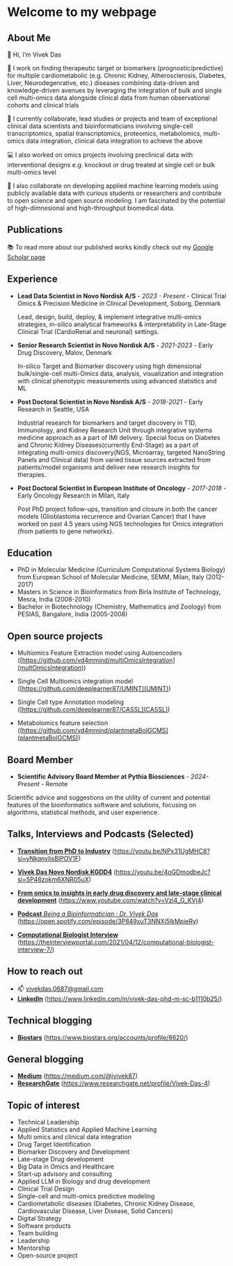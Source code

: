 # Welcome to my webpage

## About Me
👋 Hi, I’m Vivek Das

👀 I work on finding therapeutic target or biomarkers (prognostic/predictive) for multiple cardiometabolic (e.g. Chronic Kidney, Atherosclerosis, Diabetes, Liver, Neurodegenrative, etc.) diseases combining data-driven and knowledge-driven avenues by leveraging the integration of bulk and single cell multi-omics data alongside clinical data from human observational cohorts and clinical trials

🌱 I currently collaborate, lead studies or projects and team of exceptional clinical data scientists and bioinformaticians involving single-cell transcriptomics, spatial transcriptomics, proteomics, metabolomics, multi-omics data integration, clinical data integration to achieve the above

💻 I also worked on omics projects involving preclinical data with interventional designs e.g. knockout or drug treated at single cell or bulk multi-omics level

💞️ I also collaborate on developing applied machine learning models using publicly available data with curious students or researchers and contribute to open science and open source modeling. I am fascinated by the potential of high-dimnesional and high-throughput biomedical data.

## Publications

📚 To read more about our published works kindly check out my [Google Scholar page](https://scholar.google.it/citations?user=l_Aj58cAAAAJ&hl=en)

## Experience
- **Lead Data Scientist in Novo Nordisk A/S** - *2023 - Present* - Clinical Trial Omics & Precision Medicine in Clinical Development, Soborg, Denmark
  
  Lead, design, build, deploy, & implement integrative multi-omics strategies, in-silico analytical frameworks & interpretability in Late-Stage Clinical Trial (CardioRenal and neuronal) settings.
  
- **Senior Research Scientist in Novo Nordisk A/S** - *2021-2023* - Early Drug Discovery, Malov, Denmark

  In-silico Target and Biomarker discovery using high dimensional bulk/single-cell multi-Omics data, analysis, visualization and integration with clinical phenotypic measurements using advanced statistics and ML

- **Post Doctoral Scientist in Novo Nordisk A/S** - *2018-2021* - Early Research in Seattle, USA

    Industrial research for biomarkers and target discovery in T1D, Immunology, and Kidney Research Unit through integrative systems medicine approach as a part of IMI delivery. Special focus on Diabetes and Chronic Kidney Diseases(currently End-Stage) as a part of integrating multi-omics discovery(NGS, Microarray, targeted NanoString Panels and Clinical data) from varied tissue sources extracted from patients/model organisms and deliver new research insights for therapies.

- **Post Doctoral Scientist in European Institute of Oncology** - *2017-2018* - Early Oncology Research in Milan, Italy

  Post PhD project follow-ups, transition and closure in both the cancer models (Glioblastoma recurrence and Ovarian Cancer) that I have worked on past 4.5 years using NGS technologies for Omics integration (from patients to gene networks).

## Education
- PhD in Molecular Medicine (Curriculum Computational Systems Biology) from European School of Molecular Medicine, SEMM, Milan, Italy (2012-2017)
- Masters in Science in Bioinformatics from Birla Institute of Technology, Mesra, India (2008-2010)
- Bachelor in Biotechnology (Chemistry, Mathematics and Zoology) from PESIAS, Bangalore, India (2005-2008)

## Open source projects

- Multiomics Feature Extraction model using Autoencoders ([https://github.com/vd4mmind/multiOmicsIntegration](multOmicsIntegration))

- Single Cell Multiomics integration model ([https://github.com/deeplearner87/UMINT](UMINT))

- Single Cell type Annotation modeling ([https://github.com/deeplearner87/CASSL](CASSL))

- Metabolomics feature selection ([https://github.com/vd4mmind/plantmetaBolGCMS](plantmetaBolGCMS))

## Board Member

- **Scientific Advisory Board Member at Pythia Biosciences** - *2024-Present* - Remote

Scientific advice and suggestions on the utility of current and potential features of the bioinformatics software and solutions, focusing on algorithms, statistical methods, and user experience.

## Talks, Interviews and Podcasts (Selected)

- **[Transition from PhD to Industry]([url](https://youtu.be/NPx31UgMHC8?si=yNkqnyIisBIPOV1F))** (https://youtu.be/NPx31UgMHC8?si=yNkqnyIisBIPOV1F)

- [**Vivek Das Novo Nordisk KGDD4**]([url](https://youtu.be/4oGDmodbeJc?si=5P46zokm6XNR05uX)) (https://youtu.be/4oGDmodbeJc?si=5P46zokm6XNR05uX)

-  [**From omics to insights in early drug discovery and late-stage clinical development**]([url](https://www.youtube.com/watch?v=Vzl4_G_KVj4)) (https://www.youtube.com/watch?v=Vzl4_G_KVj4)

-  [**Podcast** *Being a Bioinformatician : Dr. Vivek Das*]([url](https://open.spotify.com/episode/3P849xuT3NNXi5IkMpieRy)) (https://open.spotify.com/episode/3P849xuT3NNXi5IkMpieRy)

-  [**Computational Biologist Interview** ]([url](https://theinterviewportal.com/2021/04/12/computational-biologist-interview-7/))(https://theinterviewportal.com/2021/04/12/computational-biologist-interview-7/)

  
## How to reach out

- 📫 vivekdas.0687@gmail.com
- **[LinkedIn]([url](https://www.linkedin.com/in/vivek-das-phd-m-sc-b1110b25/))** (https://www.linkedin.com/in/vivek-das-phd-m-sc-b1110b25/)

## Technical blogging
- **[Biostars]([url](https://www.biostars.org/accounts/profile/8620/))** (https://www.biostars.org/accounts/profile/8620/)

## General blogging
- **[Medium]([url](https://medium.com/@ivivek87))** (https://medium.com/@ivivek87)
- **[ResearchGate]([url](https://www.researchgate.net/profile/Vivek-Das-4))** (https://www.researchgate.net/profile/Vivek-Das-4)

## Topic of interest
- Technical Leadership
- Applied Statistics and Applied Machine Learning
- Multi omics and clinical data integration
- Drug Target Identification
- Biomarker Discovery and Development
- Late-stage Drug development
- Big Data in Omics and Healthcare
- Start-up advisory and consulting
- Applied LLM in Biology and drug development
- Clinical Trial Design
- Single-cell and multi-omics predictive modeling
- Cardiometabolic diseases (Diabetes, Chronic Kidney Disease, Cardiovascular Disease, Liver Disease, Solid Cancers)
- Digital Strategy
- Software products
- Team building
- Leadership
- Mentorship
- Open-source project


